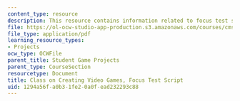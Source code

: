 ```yaml
---
content_type: resource
description: This resource contains information related to focus test script.
file: https://ol-ocw-studio-app-production.s3.amazonaws.com/courses/cms-611j-creating-video-games-fall-2014/1294a56fa0b31fe20a0fead232293c88_MITCMS_611JF14_FocusScript.pdf
file_type: application/pdf
learning_resource_types:
- Projects
ocw_type: OCWFile
parent_title: Student Game Projects
parent_type: CourseSection
resourcetype: Document
title: Class on Creating Video Games, Focus Test Script
uid: 1294a56f-a0b3-1fe2-0a0f-ead232293c88
---
```

